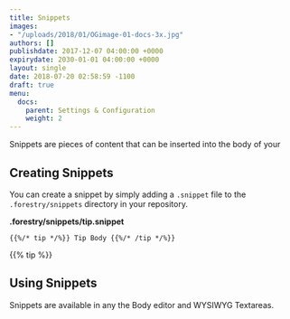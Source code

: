 ```yaml
---
title: Snippets
images:
- "/uploads/2018/01/OGimage-01-docs-3x.jpg"
authors: []
publishdate: 2017-12-07 04:00:00 +0000
expirydate: 2030-01-01 04:00:00 +0000
layout: single
date: 2018-07-20 02:58:59 -1100
draft: true
menu:
  docs:
    parent: Settings & Configuration
    weight: 2
---
```


Snippets are pieces of content that can be inserted into the body of your

## Creating Snippets

You can create a snippet by simply adding a `.snippet` file to
the `.forestry/snippets` directory in your repository.

**.forestry/snippets/tip.snippet**

```
{{%/* tip */%}} Tip Body {{%/* /tip */%}}
```

{{% tip %}}

## Using Snippets

Snippets are available in any the Body editor and WYSIWYG Textareas.
